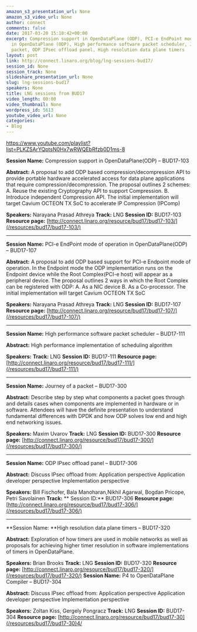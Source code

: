 ```yaml
---
amazon_s3_presentation_url: None
amazon_s3_video_url: None
author: connect
comments: false
date: 2017-03-20 15:10:42+00:00
excerpt: Compression support in OpenDataPlane (ODP), PCI-e EndPoint mode of operation
  in OpenDataPlane (ODP), High performance software packet scheduler, Journey of a
  packet, ODP IPsec offload panel, High resolution data plane timers
layout: post
link: http://connect.linaro.org/blog/lng-sessions-bud17/
session_id: None
session_track: None
slideshare_presentation_url: None
slug: lng-sessions-bud17
speakers: None
title: LNG sessions from BUD17
video_length: 00:00
video_thumbnail: None
wordpress_id: 5613
youtube_video_url: None
categories:
- Blog
---
```


https://www.youtube.com/playlist?list=PLKZSArYQptsN0Hx7wRWQEbRfzb0D1ms-8

**Session Name:** Compression support in OpenDataPlane(ODP) – BUD17-103

**Abstract:**
A proposal to add ODP based compression/decompression API to provide portable hardware accelerated access for data plane applications that require compression/decompression. The proposal outlines 2 schemes:
A. Reuse the existing Cryptography API to support Compression.
B. Introduce independent Compression API.
The initial implementation will target Cavium OCTEON TX SoC to accelerate IP Compression (IPComp)

**Speakers:** Narayana Prasad Athreya
**Track:** LNG
**Session ID:** BUD17-103
**Resource page:** [http://connect.linaro.org/resource/bud17/bud17-103/](/resources/bud17/bud17-103/)



* * *



**Session Name:** PCI-e EndPoint mode of operation in OpenDataPlane(ODP) – BUD17-107

**Abstract:**
A proposal to add ODP based support for PCI-e Endpoint mode of operation. In the Endpoint mode the ODP implementation runs on the Endpoint device while the Root Complex(PCI-e host) will appear as a peripheral device. The proposal outlines 2 ways in which the Root Complex can be registered with ODP:
A. As a NIC device
B. As a Co-processor.
The initial implementation will target Cavium OCTEON TX SoC

**Speakers:** Narayana Prasad Athreya
**Track:** LNG
**Session ID:** BUD17-107
**Resource page:** [http://connect.linaro.org/resource/bud17/bud17-107/](/resources/bud17/bud17-107/)



* * *



**Session Name:** High performance software packet scheduler – BUD17-111

**Abstract:** High performance implementation of scheduling algorithm

**Speakers:**
**Track:** LNG
**Session ID:** BUD17-111
**Resource page:** [http://connect.linaro.org/resource/bud17/bud17-111/](/resources/bud17/bud17-111/)



* * *



**Session Name:** Journey of a packet – BUD17-300

**Abstract:**
Describe step by step what components a packet goes through and details cases when components are implemented in hardware or in software. Attendees will have the definite presentation to understand fundamental differences with DPDK and how ODP solves low end and high end networking issues.

**Speakers:** Maxim Uvarov
**Track:** LNG
**Session ID:** BUD17-300
**Resource page:** [http://connect.linaro.org/resource/bud17/bud17-300/](/resources/bud17/bud17-300/)



* * *



**Session Name:** ODP IPsec offload panel – BUD17-306

**Abstract:**
Discuss IPsec offload from:
Application perspective
Application developer perspective
Implementation perspective

**Speakers:** Bill Fischofer, Bala Manoharan,Nikhil Agarwal, Bogdan Pricope, Petri Savolainen
**Track:**
** Session ID:** BUD17-306
**Resource page:** [http://connect.linaro.org/resource/bud17/bud17-306/](/resources/bud17/bud17-306/)



* * *



**Session Name: **High resolution data plane timers – BUD17-320

**Abstract:**
Exploration of how timers are used in mobile networks as well as proposals for achieving higher timer resolution in software implementations of timers in OpenDataPlane.

**Speakers:** Brian Brooks
**Track:** LNG
**Session ID:** BUD17-320
**Resource page:** [http://connect.linaro.org/resource/bud17/bud17-320/](/resources/bud17/bud17-320/)
**Session Name:** P4 to OpenDataPlane Compiler – BUD17-304

**Abstract:**
Discuss IPsec offload from:
Application perspective
Application developer perspective
Implementation perspective

**Speakers:** Zoltan Kiss, Gergely Pongracz
**Track:** LNG
**Session ID:** BUD17-304
**Resource page:** [http://connect.linaro.org/resource/bud17/bud17-30](/resources/bud17/bud17-30)4/
